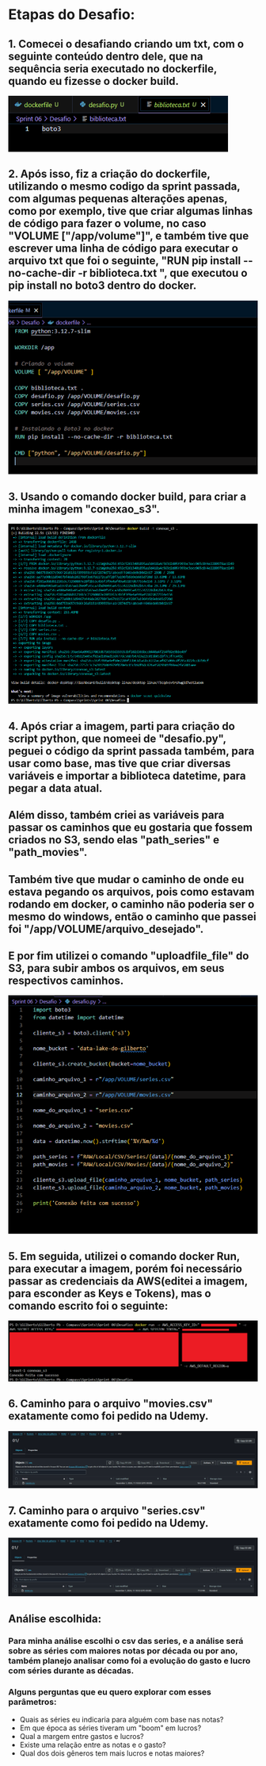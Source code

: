 # Etapas do Desafio:

## 1. Comecei o desafiando criando um txt, com o seguinte conteúdo dentro dele, que na sequência seria executado no dockerfile, quando eu fizesse o docker build.
![passo_0](../../Sprint%2006/Evidencias/desafio/conteudo_do_txt.png)
##

## 2. Após isso, fiz a criação do dockerfile, utilizando o mesmo codigo da sprint passada, com algumas pequenas alterações apenas, como por exemplo, tive que criar algumas linhas de código para fazer o volume, no caso "VOLUME ["/app/volume"]", e também tive que escrever uma linha de código para executar o arquivo txt que foi o seguinte, "RUN pip install --no-cache-dir -r biblioteca.txt ", que executou o pip install no boto3 dentro do docker. 
![passo_1](../../Sprint%2006/Evidencias/desafio/passo_1_dockerfile.png)
##

## 3. Usando o comando docker build, para criar a minha imagem "conexao_s3".
![passo_2](../../Sprint%2006/Evidencias/desafio/passo_2_build_imagem.png)
##

## 4. Após criar a imagem, parti para criação do script python, que nomeei de "desafio.py", peguei o código da sprint passada também, para usar como base, mas tive que criar diversas variáveis e importar a biblioteca datetime, para pegar a data atual.
## Além disso, também criei as variáveis para passar os caminhos que eu gostaria que fossem criados no S3, sendo elas "path_series" e "path_movies".
## Também tive que mudar o caminho de onde eu estava pegando os arquivos, pois como estavam rodando em docker, o caminho não poderia ser o mesmo do windows, então o caminho que passei foi "/app/VOLUME/arquivo_desejado".
## E por fim utilizei o comando "uploadfile_file" do S3, para subir ambos os arquivos, em seus respectivos caminhos.
![passo_3](../../Sprint%2006/Evidencias/desafio/passo_3_script_python.png)
##

## 5. Em seguida, utilizei o comando docker Run, para executar a imagem, porém foi necessário passar as credenciais da AWS(editei a imagem, para esconder as Keys e Tokens), mas o comando escrito foi o seguinte:
![passo_4](../../Sprint%2006/Evidencias/desafio/passo_4_executando_o_container.png)
##

## 6. Caminho para o arquivo "movies.csv" exatamente como foi pedido na Udemy.
![passo_5](../../Sprint%2006/Evidencias/desafio/passo_5_caminho_completo_para_o_csv_movies.png)
##

## 7. Caminho para o arquivo "series.csv" exatamente como foi pedido na Udemy.
![passo_6](../../Sprint%2006/Evidencias/desafio/passo_6_caminho_completo_para_o_csv_series.png)
##

## Análise escolhida:
### Para minha análise escolhi o csv das series, e a análise será sobre as séries com maiores notas por década ou por ano, também planejo analisar como foi a evolução do gasto e lucro com séries durante as décadas.
### Alguns perguntas que eu quero explorar com esses parâmetros:
 * Quais as séries eu indicaria para alguém com base nas notas?
 * Em que época as séries tiveram um "boom" em lucros?
 * Qual a margem entre gastos e lucros?
 * Existe uma relação entre as notas e o gasto?
 * Qual dos dois gêneros tem mais lucros e notas maiores?